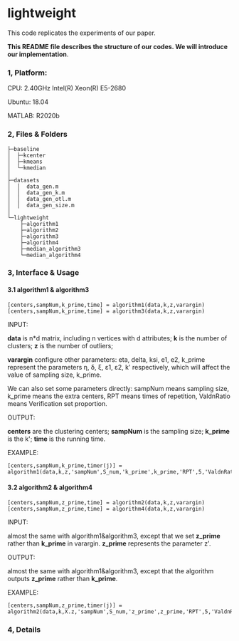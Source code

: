 # lightweight

This code replicates the experiments of our paper. 

> 

**This README file describes the structure of our codes. We will introduce our implementation**. 

### 1, Platform: 

CPU: 2.40GHz Intel(R) Xeon(R) E5-2680

Ubuntu: 18.04

MATLAB: R2020b

### 2, Files & Folders

    ├─baseline
    │  ├─kcenter     
    │  ├─kmeans      
    │  └─kmedian
    │              
    ├─datasets
    │  │  data_gen.m
    │  │  data_gen_k.m
    │  │  data_gen_otl.m
    │  │  data_gen_size.m
    │          
    └─lightweight
        ├─algorithm1
        ├─algorithm2
        ├─algorithm3
        ├─algorithm4
        ├─median_algorithm3
        └─median_algorithm4



### 3, Interface & Usage

#### 3.1 algorithm1 & algorithm3

```
[centers,sampNum,k_prime,time] = algorithm1(data,k,z,varargin)
[centers,sampNum,k_prime,time] = algorithm3(data,k,z,varargin)
```

INPUT: 

**data** is n*d matrix, including n vertices with d attributes; **k** is the number of clusters; **z** is the number of outliers; 

**varargin** configure other parameters: eta, delta, ksi, e1, e2, k_prime represent the parameters η, δ, ξ, ε1, ε2, k' respectively, which will affect the value of sampling size, k_prime. 

We can also set some parameters directly:  sampNum means sampling size, k_prime means the extra centers, RPT means times of repetition, ValdnRatio means Verification set proportion. 

OUTPUT: 

**centers** are the clustering centers; **sampNum** is the sampling size; **k_prime** is the k'; **time** is the running time. 

EXAMPLE: 

```
[centers,sampNum,k_prime,timer(j)] = algorithm1(data,k,z,'sampNum',S_num,'k_prime',k_prime,'RPT',5,'ValdnRatio',0.02);
```



#### 3.2 algorithm2 & algorithm4

```
[centers,sampNum,z_prime,time] = algorithm2(data,k,z,varargin)
[centers,sampNum,z_prime,time] = algorithm4(data,k,z,varargin)
```

INPUT: 

almost the same with algorithm1&algorithm3, except that we set **z_prime**  rather than **k_prime** in varargin. **z_prime**  represents the parameter z'. 

OUTPUT: 

almost the same with algorithm1&algorithm3, except that the algorithm outputs **z_prime**  rather than **k_prime**.

EXAMPLE: 

```
[centers,sampNum,z_prime,timer(j)] = algorithm2(data,k,X.z,'sampNum',S_num,'z_prime',z_prime,'RPT',5,'ValdnRatio',0.2);
```



### 4, Details
